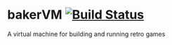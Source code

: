 # bakerVM [![Build Status](https://travis-ci.org/bakervm/bakervm.svg?branch=master)](https://travis-ci.org/bakervm/bakervm)
A virtual machine for building and running retro games
